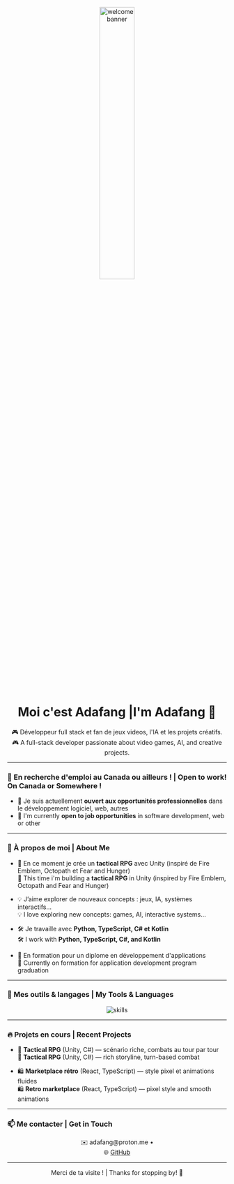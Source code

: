 <p align="center">
  <img src="https://i.gifer.com/9Lwu.gif" width="40%" alt="welcome banner" />
</p>

<h1 align="center">Moi c'est Adafang |I'm Adafang 👋</h1>

<p align="center">
🎮 Développeur full stack et fan de jeux videos, l'IA et les projets créatifs.<br>
🎮 A full-stack developer passionate about video games, AI, and creative projects.
</p>

---

### 📌 En recherche d'emploi au Canada ou ailleurs ! | Open to work! On Canada or Somewhere !

- 🚀 Je suis actuellement **ouvert aux opportunités professionnelles** dans le développement logiciel, web, autres
- 🚀 I'm currently **open to job opportunities** in software development, web or other

---

### 🧠 À propos de moi | About Me

- 🧩 En ce moment je crée un **tactical RPG** avec Unity (inspiré de Fire Emblem, Octopath et Fear and Hunger)  
  🧩 This time i'm building a **tactical RPG** in Unity (inspired by Fire Emblem, Octopath and Fear and Hunger)

- 💡 J’aime explorer de nouveaux concepts : jeux, IA, systèmes interactifs...  
  💡 I love exploring new concepts: games, AI, interactive systems...

- 🛠️ Je travaille avec **Python, TypeScript, C# et Kotlin**  
  🛠️ I work with **Python, TypeScript, C#, and Kotlin**

- 🌱 En formation pour un diplome en développement d'applications  
  🌱 Currently on formation for application development program graduation


---

### 🧰 Mes outils & langages | My Tools & Languages

<p align="center">
  <img src="https://skillicons.dev/icons?i=python,typescript,cs,kotlin,react,unity" alt="skills" />
</p>


---

### 🔥 Projets en cours | Recent Projects

- 🎯 **Tactical RPG** (Unity, C#) — scénario riche, combats au tour par tour  
  🎯 **Tactical RPG** (Unity, C#) — rich storyline, turn-based combat

- 🛍️ **Marketplace rétro** (React, TypeScript) — style pixel et animations fluides  
  🛍️ **Retro marketplace** (React, TypeScript) — pixel style and smooth animations

---

### 📫 Me contacter | Get in Touch

<p align="center">
  ✉️ adafang@proton.me • 
  <br>
  🌐 <a href="https://github.com/0xAdafang">GitHub</a>
</p>

---

<p align="center">Merci de ta visite ! | Thanks for stopping by! 🚀</p>
